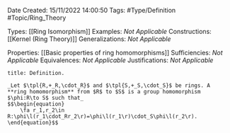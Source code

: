 <div class="topSpace"></div>

Date Created: 15/11/2022 14:00:50
Tags: #Type/Definition #Topic/Ring_Theory

Types: [[Ring Isomorphism]]
Examples: _Not Applicable_
Constructions: [[Kernel (Ring Theory)]]
Generalizations: _Not Applicable_

Properties: [[Basic properties of ring homomorphisms]]
Sufficiencies: _Not Applicable_
Equivalences: _Not Applicable_
Justifications: _Not Applicable_

``` ad-Definition
title: Definition.

_Let $\tpl{R,+_R,\cdot_R}$ and $\tpl{S,+_S,\cdot_S}$ be rings. A **ring homomorphism** from $R$ to $S$ is a group homomorphism $\phi:R\to S$ such that_
$$\begin{equation}
    \fa r_1,r_2\in R:\phi\l(r_1\cdot_Rr_2\r)=\phi\l(r_1\r)\cdot_S\phi\l(r_2\r).
\end{equation}$$

```
